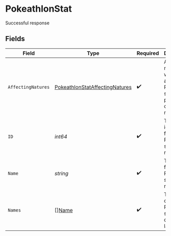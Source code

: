 # PokeathlonStat

Successful response


## Fields

| Field                                                                                   | Type                                                                                    | Required                                                                                | Description                                                                             | Example                                                                                 |
| --------------------------------------------------------------------------------------- | --------------------------------------------------------------------------------------- | --------------------------------------------------------------------------------------- | --------------------------------------------------------------------------------------- | --------------------------------------------------------------------------------------- |
| `AffectingNatures`                                                                      | [PokeathlonStatAffectingNatures](../../models/shared/pokeathlonstataffectingnatures.md) | :heavy_check_mark:                                                                      | A detail of natures which affect this Pokéathlon stat positively or negatively          |                                                                                         |
| `ID`                                                                                    | *int64*                                                                                 | :heavy_check_mark:                                                                      | The identifier for this Pokéathlon stat resource                                        | 1                                                                                       |
| `Name`                                                                                  | *string*                                                                                | :heavy_check_mark:                                                                      | The name for this Pokéathlon stat resource                                              | speed                                                                                   |
| `Names`                                                                                 | [][Name](../../models/shared/name.md)                                                   | :heavy_check_mark:                                                                      | The name of this Pokéathlon stat listed in different languages                          |                                                                                         |